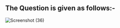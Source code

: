 
## The Question is given as follows:-

![Screenshot (36)](https://user-images.githubusercontent.com/44902363/78008474-54cb8c00-735d-11ea-84a1-ef1770c85719.png)


